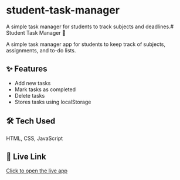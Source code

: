 # student-task-manager
A simple task manager for students to track subjects and deadlines.# Student Task Manager 🧠

A simple task manager app for students to keep track of subjects, assignments, and to-do lists.

## ✨ Features
- Add new tasks
- Mark tasks as completed
- Delete tasks
- Stores tasks using localStorage

## 🛠️ Tech Used
HTML, CSS, JavaScript

## 🔗 Live Link  
[Click to open the live app](https://nishant-singh-sogarwal.github.io/student-task-manager/)
